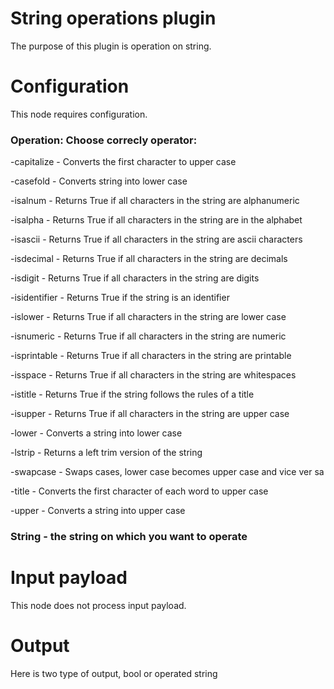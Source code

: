# String operations plugin

The purpose of this plugin is operation on string.
# Configuration

This node requires configuration. 
<h3>Operation: Choose correcly operator:</h3>

-capitalize - Converts the first character to upper case

-casefold - Converts string into lower case

-isalnum - Returns True if all characters in the string are alphanumeric

-isalpha - Returns True if all characters in the string are in the alphabet

-isascii - Returns True if all characters in the string are ascii characters

-isdecimal - Returns True if all characters in the string are decimals

-isdigit - Returns True if all characters in the string are digits

-isidentifier - Returns True if the string is an identifier

-islower - Returns True if all characters in the string are lower case

-isnumeric - Returns True if all characters in the string are numeric

-isprintable - Returns True if all characters in the string are printable

-isspace - Returns True if all characters in the string are whitespaces

-istitle - Returns True if the string follows the rules of a title

-isupper - 	Returns True if all characters in the string are upper case

-lower - Converts a string into lower case

-lstrip - Returns a left trim version of the string

-swapcase - Swaps cases, lower case becomes upper case and vice ver sa

-title - Converts the first character of each word to upper case

-upper - Converts a string into upper case

<h3>String - the string on which you want to operate

# Input payload

This node does not process input payload.

# Output

Here is two type of output, bool or operated string 
